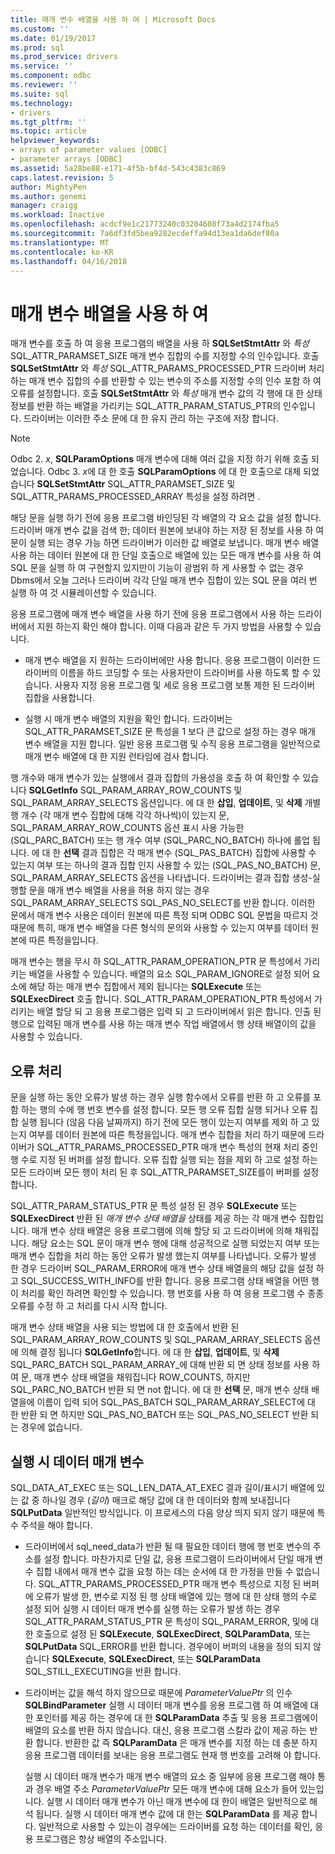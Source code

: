 ```yaml
---
title: 매개 변수 배열을 사용 하 여 | Microsoft Docs
ms.custom: ''
ms.date: 01/19/2017
ms.prod: sql
ms.prod_service: drivers
ms.service: ''
ms.component: odbc
ms.reviewer: ''
ms.suite: sql
ms.technology:
- drivers
ms.tgt_pltfrm: ''
ms.topic: article
helpviewer_keywords:
- arrays of parameter values [ODBC]
- parameter arrays [ODBC]
ms.assetid: 5a28be88-e171-4f5b-bf4d-543c4383c869
caps.latest.revision: 5
author: MightyPen
ms.author: genemi
manager: craigg
ms.workload: Inactive
ms.openlocfilehash: acdcf9e1c21773240c03204608f73a4d2174fba5
ms.sourcegitcommit: 7a6df3fd5bea9282ecdeffa94d13ea1da6def80a
ms.translationtype: MT
ms.contentlocale: ko-KR
ms.lasthandoff: 04/16/2018
---
```

# <a name="using-arrays-of-parameters"></a>매개 변수 배열을 사용 하 여
매개 변수를 호출 하 여 응용 프로그램의 배열을 사용 하 **SQLSetStmtAttr** 와 *특성* SQL_ATTR_PARAMSET_SIZE 매개 변수 집합의 수를 지정할 수의 인수입니다. 호출 **SQLSetStmtAttr** 와 *특성* SQL_ATTR_PARAMS_PROCESSED_PTR 드라이버 처리 하는 매개 변수 집합의 수를 반환할 수 있는 변수의 주소를 지정할 수의 인수 포함 하 여 오류를 설정합니다. 호출 **SQLSetStmtAttr** 와 *특성* 매개 변수 값의 각 행에 대 한 상태 정보를 반환 하는 배열을 가리키는 SQL_ATTR_PARAM_STATUS_PTR의 인수입니다. 드라이버는 이러한 주소 문에 대 한 유지 관리 하는 구조에 저장 합니다.  
  
> [!NOTE]  
>  Odbc 2. *x*, **SQLParamOptions** 매개 변수에 대해 여러 값을 지정 하기 위해 호출 되었습니다. Odbc 3. *x*에 대 한 호출 **SQLParamOptions** 에 대 한 호출으로 대체 되었습니다 **SQLSetStmtAttr** SQL_ATTR_PARAMSET_SIZE 및 SQL_ATTR_PARAMS_PROCESSED_ARRAY 특성을 설정 하려면 .  
  
 해당 문을 실행 하기 전에 응용 프로그램 바인딩된 각 배열의 각 요소 값을 설정 합니다. 드라이버 매개 변수 값을 검색 한; 데이터 원본에 보내야 하는 저장 된 정보를 사용 하 여 문이 실행 되는 경우 가능 하면 드라이버가 이러한 값 배열로 보냅니다. 매개 변수 배열 사용 하는 데이터 원본에 대 한 단일 호출으로 배열에 있는 모든 매개 변수를 사용 하 여 SQL 문을 실행 하 여 구현할지 있지만이 기능이 광범위 하 게 사용할 수 없는 경우 Dbms에서 오늘 그러나 드라이버 각각 단일 매개 변수 집합이 있는 SQL 문을 여러 번 실행 하 여 것 시뮬레이션할 수 있습니다.  
  
 응용 프로그램에 매개 변수 배열을 사용 하기 전에 응용 프로그램에서 사용 하는 드라이버에서 지원 하는지 확인 해야 합니다. 이때 다음과 같은 두 가지 방법을 사용할 수 있습니다.  
  
-   매개 변수 배열을 지 원하는 드라이버에만 사용 합니다. 응용 프로그램이 이러한 드라이버의 이름을 하드 코딩할 수 또는 사용자만이 드라이버를 사용 하도록 할 수 있습니다. 사용자 지정 응용 프로그램 및 세로 응용 프로그램 보통 제한 된 드라이버 집합을 사용합니다.  
  
-   실행 시 매개 변수 배열의 지원을 확인 합니다. 드라이버는 SQL_ATTR_PARAMSET_SIZE 문 특성을 1 보다 큰 값으로 설정 하는 경우 매개 변수 배열을 지원 합니다. 일반 응용 프로그램 및 수직 응용 프로그램을 일반적으로 매개 변수 배열에 대 한 지원 런타임에 검사 합니다.  
  
 행 개수와 매개 변수가 있는 실행에서 결과 집합의 가용성을 호출 하 여 확인할 수 있습니다 **SQLGetInfo** SQL_PARAM_ARRAY_ROW_COUNTS 및 SQL_PARAM_ARRAY_SELECTS 옵션입니다. 에 대 한 **삽입**, **업데이트**, 및 **삭제** 개별 행 개수 (각 매개 변수 집합에 대해 각각 하나씩)이 있는지 문, SQL_PARAM_ARRAY_ROW_COUNTS 옵션 표시 사용 가능한 (SQL_PARC_BATCH) 또는 행 개수 여부 (SQL_PARC_NO_BATCH) 하나에 롤업 됩니다. 에 대 한 **선택** 결과 집합은 각 매개 변수 (SQL_PAS_BATCH) 집합에 사용할 수 있는지 여부 또는 하나의 결과 집합 인지 사용할 수 있는 (SQL_PAS_NO_BATCH) 문, SQL_PARAM_ARRAY_SELECTS 옵션을 나타냅니다. 드라이버는 결과 집합 생성-실행할 문을 매개 변수 배열을 사용을 허용 하지 않는 경우 SQL_PARAM_ARRAY_SELECTS SQL_PAS_NO_SELECT를 반환 합니다. 이러한 문에서 매개 변수 사용은 데이터 원본에 따른 특정 되며 ODBC SQL 문법을 따르지 것 때문에 특히, 매개 변수 배열을 다른 형식의 문의와 사용할 수 있는지 여부를 데이터 원본에 따른 특정을입니다.  
  
 매개 변수는 행을 무시 하 SQL_ATTR_PARAM_OPERATION_PTR 문 특성에서 가리키는 배열을 사용할 수 있습니다. 배열의 요소 SQL_PARAM_IGNORE로 설정 되어 요소에 해당 하는 매개 변수 집합에서 제외 됩니다는 **SQLExecute** 또는 **SQLExecDirect** 호출 합니다. SQL_ATTR_PARAM_OPERATION_PTR 특성에서 가리키는 배열 할당 되 고 응용 프로그램은 입력 되 고 드라이버에서 읽은 합니다. 인출 된 행으로 입력된 매개 변수를 사용 하는 매개 변수 작업 배열에서 행 상태 배열이의 값을 사용할 수 있습니다.  
  
## <a name="error-processing"></a>오류 처리  
 문을 실행 하는 동안 오류가 발생 하는 경우 실행 함수에서 오류를 반환 하 고 오류를 포함 하는 행의 수에 행 번호 변수를 설정 합니다. 모든 행 오류 집합 실행 되거나 오류 집합 실행 됩니다 (않음 다음 날짜까지) 하기 전에 모든 행이 있는지 여부를 제외 하 고 있는지 여부를 데이터 원본에 따른 특정을입니다. 매개 변수 집합을 처리 하기 때문에 드라이버가 SQL_ATTR_PARAMS_PROCESSED_PTR 매개 변수 특성의 현재 처리 중인 행 수로 지정 된 버퍼를 설정 합니다. 오류 집합 실행 되는 점을 제외 하 고로 설정 하는 모든 드라이버 모든 행이 처리 된 후 SQL_ATTR_PARAMSET_SIZE를이 버퍼를 설정 합니다.  
  
 SQL_ATTR_PARAM_STATUS_PTR 문 특성 설정 된 경우 **SQLExecute** 또는 **SQLExecDirect** 반환 된 *매개 변수 상태 배열을* 상태를 제공 하는 각 매개 변수 집합입니다. 매개 변수 상태 배열은 응용 프로그램에 의해 할당 되 고 드라이버에 의해 채워집니다. 해당 요소는 SQL 문이 매개 변수 행에 대해 성공적으로 실행 되었는지 여부 또는 매개 변수 집합을 처리 하는 동안 오류가 발생 했는지 여부를 나타냅니다. 오류가 발생 한 경우 드라이버 SQL_PARAM_ERROR에 매개 변수 상태 배열을의 해당 값을 설정 하 고 SQL_SUCCESS_WITH_INFO를 반환 합니다. 응용 프로그램 상태 배열을 어떤 행이 처리를 확인 하려면 확인할 수 있습니다. 행 번호를 사용 하 여 응용 프로그램 수 종종 오류를 수정 하 고 처리를 다시 시작 합니다.  
  
 매개 변수 상태 배열을 사용 되는 방법에 대 한 호출에서 반환 된 SQL_PARAM_ARRAY_ROW_COUNTS 및 SQL_PARAM_ARRAY_SELECTS 옵션에 의해 결정 됩니다 **SQLGetInfo**합니다. 에 대 한 **삽입**, **업데이트**, 및 **삭제** SQL_PARC_BATCH SQL_PARAM_ARRAY_에 대해 반환 되 면 상태 정보를 사용 하 여 문, 매개 변수 상태 배열을 채워집니다 ROW_COUNTS, 하지만 SQL_PARC_NO_BATCH 반환 되 면 not 합니다. 에 대 한 **선택** 문, 매개 변수 상태 배열을에 이름이 입력 되어 SQL_PAS_BATCH SQL_PARAM_ARRAY_SELECT에 대 한 반환 되 면 하지만 SQL_PAS_NO_BATCH 또는 SQL_PAS_NO_SELECT 반환 되는 경우에 없습니다.  
  
## <a name="data-at-execution-parameters"></a>실행 시 데이터 매개 변수  
 SQL_DATA_AT_EXEC 또는 SQL_LEN_DATA_AT_EXEC 결과 길이/표시기 배열에 있는 값 중 하나일 경우 (*길이*) 매크로 해당 값에 대 한 데이터와 함께 보내집니다 **SQLPutData** 일반적인 방식입니다. 이 프로세스의 다음 양상 띄지 되지 않기 때문에 특수 주석을 해야 합니다.  
  
-   드라이버에서 sql_need_data가 반환 될 때 필요한 데이터 행에 행 번호 변수의 주소를 설정 합니다. 마찬가지로 단일 값, 응용 프로그램이 드라이버에서 단일 매개 변수 집합 내에서 매개 변수 값을 요청 하는 데는 순서에 대 한 가정을 만들 수 없습니다. SQL_ATTR_PARAMS_PROCESSED_PTR 매개 변수 특성으로 지정 된 버퍼에 오류가 발생 한, 변수로 지정 된 행 상태 배열에 있는 행에 대 한 상태 행의 수로 설정 되어 실행 시 데이터 매개 변수를 실행 하는 오류가 발생 하는 경우 SQL_ATTR_PARAM_STATUS_PTR 문 특성이 SQL_PARAM_ERROR, 및에 대 한 호출으로 설정 된 **SQLExecute**, **SQLExecDirect**, **SQLParamData**, 또는  **SQLPutData** SQL_ERROR를 반환 합니다. 경우에이 버퍼의 내용을 정의 되지 않습니다 **SQLExecute**, **SQLExecDirect**, 또는 **SQLParamData** SQL_STILL_EXECUTING을 반환 합니다.  
  
-   드라이버는 값을 해석 하지 않으므로 때문에 *ParameterValuePtr* 의 인수 **SQLBindParameter** 실행 시 데이터 매개 변수를 응용 프로그램 하 여 배열에 대 한 포인터를 제공 하는 경우에 대 한  **SQLParamData** 추출 및 응용 프로그램에이 배열의 요소를 반환 하지 않습니다. 대신, 응용 프로그램 스칼라 값이 제공 하는 반환 합니다. 반환한 값 즉 **SQLParamData** 은 매개 변수를 지정 하는 데 충분 하지 응용 프로그램 데이터를 보내는 응용 프로그램도 현재 행 번호를 고려해 야 합니다.  
  
     실행 시 데이터 매개 변수가 매개 변수 배열의 요소 중 일부에 응용 프로그램 해야 통과 경우 배열 주소 *ParameterValuePtr* 모든 매개 변수에 대해 요소가 들어 있는입니다. 실행 시 데이터 매개 변수가 아닌 매개 변수에 대 한이 배열은 일반적으로 해석 됩니다. 실행 시 데이터 매개 변수 값에 대 한는 **SQLParamData** 를 제공 합니다. 일반적으로 사용할 수 있는이 경우에는 드라이버를 요청 하는 데이터를 확인, 응용 프로그램은 항상 배열의 주소입니다.
